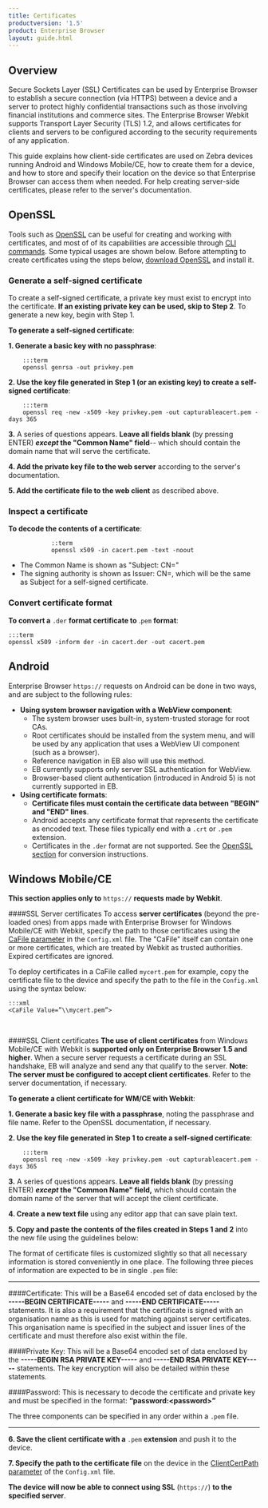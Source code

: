 ```yaml
---
title: Certificates
productversion: '1.5'
product: Enterprise Browser
layout: guide.html
---
```

## Overview
Secure Sockets Layer (SSL) Certificates can be used by Enterprise Browser to establish a secure connection (via HTTPS) between a device and a server to protect highly confidential transactions such as those involving financial institutions and commerce sites. The Enterprise Browser Webkit supports Transport Layer Security (TLS) 1.2, and allows certificates for clients and servers to be configured according to the security requirements of any application.

This guide explains how client-side certificates are used on Zebra devices running Android and Windows Mobile/CE, how to create them for a device, and how to store and specify their location on the device so that Enterprise Browser can access them when needed. For help creating server-side certificates, please refer to the server's documentation. 

## OpenSSL
Tools such as [OpenSSL](https://www.openssl.org/docs/faq.html) can be useful for creating and working with certificates, and most of of its capabilities are accessible through [CLI commands](https://www.sslshopper.com/article-most-common-openssl-commands.html). Some typical usages are shown below. Before attempting to create certificates using the steps below, [download OpenSSL](https://www.openssl.org/source/) and install it. 

### Generate a self-signed certificate
To create a self-signed certificate, a private key must exist to encrypt into the certificate. **If an existing private key can be used, skip to Step 2**. To generate a new key, begin with Step 1. 

**To generate a self-signed certificate**: 

**&#49;. Generate a basic key with no passphrase**:

        :::term
        openssl genrsa -out privkey.pem

**&#50;. Use the key file generated in Step 1 (or an existing key) to create a self-signed certificate**:

        :::term
        openssl req -new -x509 -key privkey.pem -out capturableacert.pem -days 365

**&#51;.** A series of questions appears. **Leave all fields blank** (by pressing ENTER) **_except_ the "Common Name" field**-- which should contain the domain name that will serve the certificate. 

**&#52;. Add the private key file to the web server** according to the server's documentation. 

**&#53;. Add the certificate file to the web client** as described above.

### Inspect a certificate
**To decode the contents of a certificate**:

				::term
				openssl x509 -in cacert.pem -text -noout

* The Common Name is shown as "Subject: CN=" 
* The signing authority is shown as Issuer: CN=, which will be the same as Subject for a self-signed certificate.

### Convert certificate format
**To convert a** `.der` **format certificate to** .`pem` **format**:

	:::term
	openssl x509 -inform der -in cacert.der -out cacert.pem


## Android
Enterprise Browser `https://` requests on Android can be done in two ways, and are subject to the following rules:

* **Using system browser navigation with a WebView component**:
	* The system browser uses built-in, system-trusted storage for root CAs. 
	* Root certificates should be installed from the system menu, and will be used by any application that uses a WebView UI component (such as a browser).
	* Reference navigation in EB also will use this method. 
	* EB currently supports only server SSL authentication for WebView.
	* Browser-based client authentication (introduced in Android 5) is not currently supported in EB.
* **Using certificate formats**:
	* **Certificate files must contain the certificate data between "BEGIN" and "END" lines**.
	* Android accepts any certificate format that represents the certificate as encoded text. These files typically end with a `.crt` or `.pem` extension. 
	* Certificates in the `.der` format are not supported. See the [OpenSSL section](#openssl) for conversion instructions.

## Windows Mobile/CE
**This section applies only to** `https://` **requests made by Webkit**.

####SSL Server certificates
To access **server certificates** (beyond the pre-loaded ones) from apps made with Enterprise Browser for Windows Mobile/CE with Webkit, specify the path to those certificates using the [CaFile parameter](../configreference/#cafile) in the `Config.xml` file. The "CaFile" itself can contain one or more certificates, which are treated by Webkit as trusted authorities. Expired certificates are ignored. 

To deploy certificates in a CaFile called `mycert.pem` for example, copy the certificate file to the device and specify the path to the file in the `Config.xml` using the syntax below: 

	:::xml
	<CaFile Value=”\\mycert.pem”>
<br>

####SSL Client certificates
**The use of client certificates** from Windows Mobile/CE with Webkit is **supported only on Enterprise Browser 1.5 and higher**. When a secure server requests a certificate during an SSL handshake, EB will analyze and send any that qualify to the server. **Note: The server must be configured to accept client certificates**. Refer to the server documentation, if necessary. 

**To generate a client certificate for WM/CE with Webkit**:

**&#49;. Generate a basic key file with a passphrase**, noting the passphrase and file name. Refer to the OpenSSL documentation, if necessary. 

**&#50;. Use the key file generated in Step 1 to create a self-signed certificate**: 

        :::term
        openssl req -new -x509 -key privkey.pem -out capturableacert.pem -days 365

**&#51;.** A series of questions appears. **Leave all fields blank** (by pressing ENTER) **_except_ the "Common Name" field,** which should contain the domain name of the server that will accept the client certificate. 

**&#52;. Create a new text file** using any editor app that can save plain text. 

**&#53;. Copy and paste the contents of the files created in Steps 1 and 2** into the new file using the guidelines below:

The format of certificate files is customized slightly so that all necessary information is stored conveniently in one place. The following three pieces of information are expected to be in single `.pem` file:

-----

####Certificate:
This will be a Base64 encoded set of data enclosed by the **-----BEGIN CERTIFICATE-----** and **-----END CERTIFICATE-----** statements. It is also a requirement that the certificate is signed with an organisation name as this is used for matching against server certificates. This organisation name is specified in the subject and issuer lines of the certificate and must therefore also exist within the file.

####Private Key:
This will be a Base64 encoded set of data enclosed by the **-----BEGIN RSA PRIVATE KEY-----** and **-----END RSA PRIVATE KEY-----** statements. The key encryption will also be detailed within these statements.

####Password:
This is necessary to decode the certificate and private key and must be specified in the format: **“password:&lt;password&gt;”** 

The three components can be specified in any order within a `.pem` file.

-----

<!--

	:::xml
	// The SSL client certificate file must contain 
	// the following three sections in any order:  

	-----BEGIN CERTIFICATE-----
		// Paste contents of file created in Step 2 here
	-----END CERTIFICATE-----

	-----BEGIN RSA PRIVATE KEY-----
		// Paste contents of file created in Step 1 here
	-----END RSA PRIVATE KEY-----

	-----BEGIN PASSWORD-----
		// Enter the "passphrase" created in Step 1 here  
	-----END PASSWORD-----
-->

**&#54;. Save the client certificate with a** `.pem` **extension** and push it to the device.    

**&#55;. Specify the path to the certificate file** on the device in the [ClientCertPath parameter](../configreference/#clientcertpath) of the `Config.xml` file. 

**The device will now be able to connect using SSL** (`https://`) **to the specified server**. 


